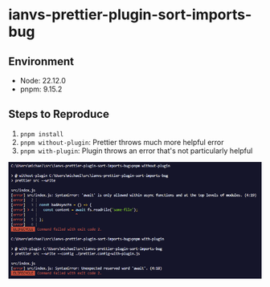 # ianvs-prettier-plugin-sort-imports-bug

## Environment

- Node: 22.12.0
- pnpm: 9.15.2

## Steps to Reproduce

1. `pnpm install`
1. `pnpm without-plugin`: Prettier throws much more helpful error
1. `pnpm with-plugin`: Plugin throws an error that's not particularly helpful

![Screenshot of reproduction](screenshot.png)
